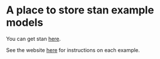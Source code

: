# A place to store stan example models

You can get stan [here](http://mc-stan.org/).

See the website [here](jabranham.github.io/stan-examples) for instructions on each example. 